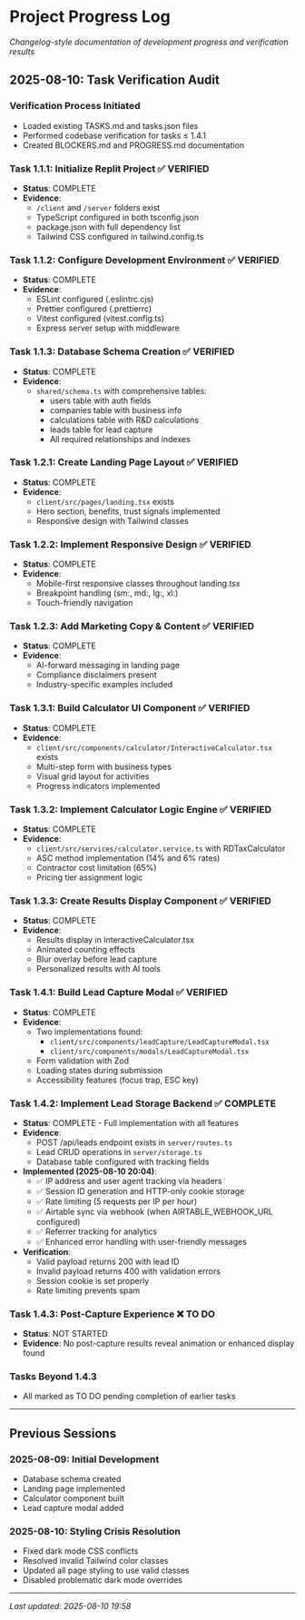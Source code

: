 # Project Progress Log

_Changelog-style documentation of development progress and verification results_

## 2025-08-10: Task Verification Audit

### Verification Process Initiated
- Loaded existing TASKS.md and tasks.json files
- Performed codebase verification for tasks ≤ 1.4.1
- Created BLOCKERS.md and PROGRESS.md documentation

### Task 1.1.1: Initialize Replit Project ✅ VERIFIED
- **Status**: COMPLETE
- **Evidence**: 
  - `/client` and `/server` folders exist
  - TypeScript configured in both tsconfig.json
  - package.json with full dependency list
  - Tailwind CSS configured in tailwind.config.ts

### Task 1.1.2: Configure Development Environment ✅ VERIFIED
- **Status**: COMPLETE
- **Evidence**:
  - ESLint configured (.eslintrc.cjs)
  - Prettier configured (.prettierrc)
  - Vitest configured (vitest.config.ts)
  - Express server setup with middleware

### Task 1.1.3: Database Schema Creation ✅ VERIFIED
- **Status**: COMPLETE
- **Evidence**:
  - `shared/schema.ts` with comprehensive tables:
    - users table with auth fields
    - companies table with business info
    - calculations table with R&D calculations
    - leads table for lead capture
    - All required relationships and indexes

### Task 1.2.1: Create Landing Page Layout ✅ VERIFIED
- **Status**: COMPLETE
- **Evidence**:
  - `client/src/pages/landing.tsx` exists
  - Hero section, benefits, trust signals implemented
  - Responsive design with Tailwind classes

### Task 1.2.2: Implement Responsive Design ✅ VERIFIED
- **Status**: COMPLETE
- **Evidence**:
  - Mobile-first responsive classes throughout landing.tsx
  - Breakpoint handling (sm:, md:, lg:, xl:)
  - Touch-friendly navigation

### Task 1.2.3: Add Marketing Copy & Content ✅ VERIFIED
- **Status**: COMPLETE
- **Evidence**:
  - AI-forward messaging in landing page
  - Compliance disclaimers present
  - Industry-specific examples included

### Task 1.3.1: Build Calculator UI Component ✅ VERIFIED
- **Status**: COMPLETE
- **Evidence**:
  - `client/src/components/calculator/InteractiveCalculator.tsx` exists
  - Multi-step form with business types
  - Visual grid layout for activities
  - Progress indicators implemented

### Task 1.3.2: Implement Calculator Logic Engine ✅ VERIFIED
- **Status**: COMPLETE
- **Evidence**:
  - `client/src/services/calculator.service.ts` with RDTaxCalculator
  - ASC method implementation (14% and 6% rates)
  - Contractor cost limitation (65%)
  - Pricing tier assignment logic

### Task 1.3.3: Create Results Display Component ✅ VERIFIED
- **Status**: COMPLETE
- **Evidence**:
  - Results display in InteractiveCalculator.tsx
  - Animated counting effects
  - Blur overlay before lead capture
  - Personalized results with AI tools

### Task 1.4.1: Build Lead Capture Modal ✅ VERIFIED
- **Status**: COMPLETE
- **Evidence**:
  - Two implementations found:
    - `client/src/components/leadCapture/LeadCaptureModal.tsx`
    - `client/src/components/modals/LeadCaptureModal.tsx`
  - Form validation with Zod
  - Loading states during submission
  - Accessibility features (focus trap, ESC key)

### Task 1.4.2: Implement Lead Storage Backend ✅ COMPLETE
- **Status**: COMPLETE - Full implementation with all features
- **Evidence**:
  - POST /api/leads endpoint exists in `server/routes.ts`
  - Lead CRUD operations in `server/storage.ts`
  - Database table configured with tracking fields
- **Implemented (2025-08-10 20:04)**:
  - ✅ IP address and user agent tracking via headers
  - ✅ Session ID generation and HTTP-only cookie storage
  - ✅ Rate limiting (5 requests per IP per hour)
  - ✅ Airtable sync via webhook (when AIRTABLE_WEBHOOK_URL configured)
  - ✅ Referrer tracking for analytics
  - ✅ Enhanced error handling with user-friendly messages
- **Verification**:
  - Valid payload returns 200 with lead ID
  - Invalid payload returns 400 with validation errors
  - Session cookie is set properly
  - Rate limiting prevents spam

### Task 1.4.3: Post-Capture Experience ❌ TO DO
- **Status**: NOT STARTED
- **Evidence**: No post-capture results reveal animation or enhanced display found

### Tasks Beyond 1.4.3
- All marked as TO DO pending completion of earlier tasks

---

## Previous Sessions

### 2025-08-09: Initial Development
- Database schema created
- Landing page implemented
- Calculator component built
- Lead capture modal added

### 2025-08-10: Styling Crisis Resolution
- Fixed dark mode CSS conflicts
- Resolved invalid Tailwind color classes
- Updated all page styling to use valid classes
- Disabled problematic dark mode overrides

---
_Last updated: 2025-08-10 19:58_